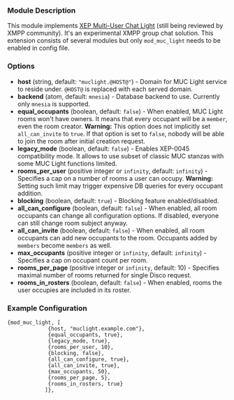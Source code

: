### Module Description
This module implements [XEP Multi-User Chat Light](https://github.com/xsf/xeps/pull/118) (still being reviewed by XMPP community). It's an experimental XMPP group chat solution. This extension consists of several modules but only `mod_muc_light` needs to be enabled in config file.

### Options

* **host** (string, default: `"muclight.@HOST@"`) - Domain for MUC Light service to reside under. `@HOST@` is replaced with each served domain.
* **backend** (atom, default: `mnesia`) - Database backend to use. Currently only `mnesia` is supported.
* **equal_occupants** (boolean, default: `false`) - When enabled, MUC Light rooms won't have owners. It means that every occupant will be a `member`, even the room creator. **Warning:** This option does not implicitly set `all_can_invite` to `true`. If that option is set to `false`, nobody will be able to join the room after initial creation request.
* **legacy_mode** (boolean, default: `false`) - Enables XEP-0045 compatibility mode. It allows to use subset of classic MUC stanzas with some MUC Light functions limited.
* **rooms_per_user** (positive integer or `infinity`, default: `infinity`) - Specifies a cap on a number of rooms a user can occupy. **Warning:** Setting such limit may trigger expensive DB queries for every occupant addition.
* **blocking** (boolean, default: `true`) - Blocking feature enabled/disabled.
* **all_can_configure** (boolean, default: `false`) - When enabled, all room occupants can change all configuration options. If disabled, everyone can still change room subject anyway.
* **all_can_invite** (boolean, default: `false`) - When enabled, all room occupants can add new occupants to the room. Occupants added by `members` become `members` as well.
* **max_occupants** (positive integer or `infinity`, default: `infinity`) - Specifies a cap on occupant count per room.
* **rooms_per_page** (positive integer or `infinity`, default: 10) - Specifies maximal number of rooms returned for single Disco request.
* **rooms_in_rosters** (boolean, default: `false`) - When enabled, rooms the user occupies are included in its roster.

### Example Configuration
```
{mod_muc_light, [
             {host, "muclight.example.com"},
             {equal_occupants, true},
             {legacy_mode, true},
             {rooms_per_user, 10},
             {blocking, false},
             {all_can_configure, true},
             {all_can_invite, true},
             {max_occupants, 50},
             {rooms_per_page, 5},
             {rooms_in_rosters, true}
            ]},
```
